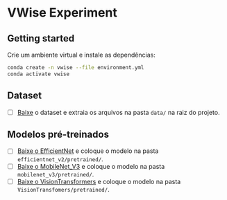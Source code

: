 # VWise Experiment



## Getting started

Crie um ambiente virtual e instale as dependências:

```bash
conda create -n vwise --file environment.yml
conda activate vwise
```

## Dataset

- [ ] [Baixe](https://cinufpe.sharepoint.com/:u:/s/VOXAR-BACKUP/EVEaVSqeFipOhJASRZtSZAEBXNMNc4nfwDlPIvGlTN5AJw?e=yemT4U) o dataset e extraia os arquivos na pasta `data/` na raiz do projeto.

## Modelos pré-treinados

- [ ] [Baixe o EfficientNet](https://drive.google.com/file/d/17_V4hGYEFuiJq2P8MF0EiNTyP3u4Cz8F/view?usp=sharing) e coloque o modelo na pasta `efficientnet_v2/pretrained/`.
- [ ] [Baixe o MobileNet_V3](https://drive.google.com/file/d/17dPAdcNxJ84khLY9ZMOSK9OApc6UCdM3/view?usp=sharing) e coloque o modelo na pasta `mobilenet_v3/pretrained/`.
- [ ] [Baixe o VisionTransformers](https://drive.google.com/file/d/17vmNjIlVWjYXU9NJjgK6kDwyv4ZAs9oi/view?usp=sharing) e coloque o modelo na pasta `VisionTransfomers/pretrained/`.